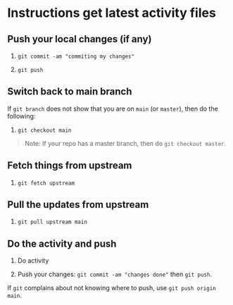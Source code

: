 # Instructions get latest activity files


## Push your local changes (if any)

1. `git commit -am "commiting my changes"`

2. `git push`

## Switch back to main branch

If `git branch` does not show that you are on `main` (or `master`), then do the
following:

1. `git checkout main`

> Note: If your repo has a master branch, then do `git checkout master`.

## Fetch things from upstream

1. `git fetch upstream`

## Pull the updates from upstream

1. `git pull upstream main`

## Do the activity and push

1. Do activity

2. Push your changes: `git commit -am "changes done"` then `git push`.

If `git` complains about not knowing where to push, use `git push origin main`.

